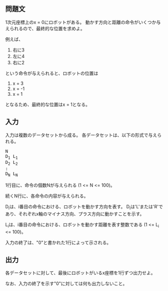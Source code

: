 問題文
--
1次元座標上のx = 0にロボットがある。
動かす方向と距離の命令がいくつか与えられるので、最終的な位置を求めよ。

例えば、

1. 右に3
1. 左に4
1. 右に2

という命令が与えられると、ロボットの位置は

1. x = 3
1. x = -1
1. x = 1

となるため、最終的な位置はx = 1となる。

入力
--
入力は複数のデータセットから成る。
各データセットは、以下の形式で与えられる。

<pre>
N
D<sub>1</sub> L<sub>1</sub>
D<sub>2</sub> L<sub>2</sub>
:
D<sub>N</sub> L<sub>N</sub>
</pre>

1行目に、命令の個数Nが与えられる (1 <= N <= 100)。

続くN行に、各命令の内容が与えられる。

D<sub>i</sub>は、i番目の命令における、ロボットを動かす方向を表す。
D<sub>i</sub>は'L'または'R'であり、それぞれx軸のマイナス方向、プラス方向に動かすことを示す。

L<sub>i</sub>は、i番目の命令における、ロボットを動かす距離を表す整数である (1 <= L<sub>i</sub> <= 100)。

入力の終了は、"0"と書かれた1行によって示される。

出力
--
各データセットに対して、最後にロボットがいるx座標を1行ずつ出力せよ。

なお、入力の終了を示す"0"に対しては何も出力しないこと。
